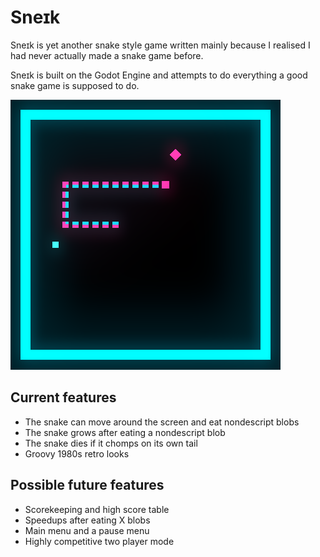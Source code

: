 # Sneɪk

Sneɪk is yet another snake style game written mainly because I realised I had never actually made a snake game before.

Sneɪk is built on the Godot Engine and attempts to do everything a good snake game is supposed to do.

<img src="https://github.com/mikahimself/mikahimself.github.io/blob/master/screenshots/snake-game-screen.png"/>

## Current features
- The snake can move around the screen and eat nondescript blobs
- The snake grows after eating a nondescript blob
- The snake dies if it chomps on its own tail
- Groovy 1980s retro looks

## Possible future features
- Scorekeeping and high score table
- Speedups after eating X blobs
- Main menu and a pause menu
- Highly competitive two player mode
